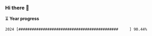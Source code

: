 ### Hi there :wave:

:hourglass_flowing_sand: **Year progress**

```txt
2024 [#############################################     ] 90.44%
```
